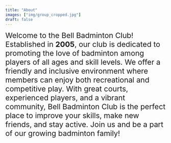 ```yaml
---
title: "About"
images: ["img/group_cropped.jpg"]
draft: false
---
```



<div style="font-size: 23px" > Welcome to the  Bell Badminton Club! Established in <b>2005</b>, our club is dedicated to promoting the love of badminton among players of all ages and skill levels. We offer a friendly and inclusive environment where members can enjoy both recreational and competitive play. With great courts, experienced players, and a vibrant community, Bell Badminton Club is the perfect place to improve your skills, make new friends, and stay active. Join us and be a part of our growing badminton family!</div>


